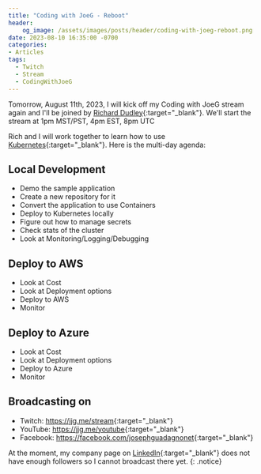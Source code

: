 ```yaml
---
title: "Coding with JoeG - Reboot"
header:
    og_image: /assets/images/posts/header/coding-with-joeg-reboot.png
date: 2023-08-10 16:35:00 -0700
categories:
- Articles
tags:
  - Twitch
  - Stream
  - CodingWithJoeG
---
```

Tomorrow, August 11th, 2023, I will kick off my Coding with JoeG stream again and I'll be joined by [Richard Dudley](https://www.linkedin.com/in/ACoAAAAYFTQB8y3h2jQK_51y7RmIo3PSopBQxDw?){:target="_blank"}. We'll start the stream at 1pm MST/PST, 4pm EST, 8pm UTC

Rich and I will work together to learn how to use [Kubernetes](https://kubernetes.io/){:target="_blank"}. Here is the multi-day agenda:

## Local Development

* Demo the sample application
* Create a new repository for it
* Convert the application to use Containers
* Deploy to Kubernetes locally
* Figure out how to manage secrets
* Check stats of the cluster
* Look at Monitoring/Logging/Debugging

## Deploy to AWS

* Look at Cost
* Look at Deployment options
* Deploy to AWS
* Monitor

## Deploy to Azure

* Look at Cost
* Look at Deployment options
* Deploy to Azure
* Monitor

## Broadcasting on

* Twitch: <https://jjg.me/stream>{:target="_blank"}
* YouTube: <https://jjg.me/youtube>{:target="_blank"}
* Facebook: <https://facebook.com/josephguadagnonet>{:target="_blank"}

At the moment, my company page on [LinkedIn](https://lnkd.in/gTwNYV-e){:target="_blank"} does not have enough followers so I cannot broadcast there yet.
{: .notice}
